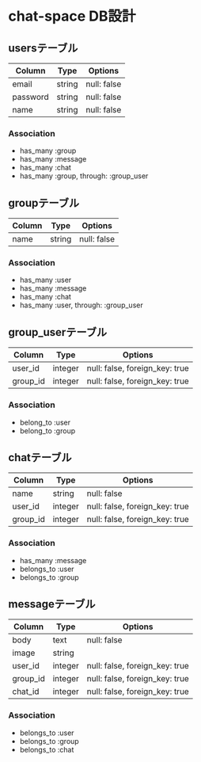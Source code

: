 # chat-space DB設計
## usersテーブル
|Column|Type|Options|
|------|----|-------|
|email|string|null: false|
|password|string|null: false|
|name|string|null: false|
### Association
- has_many :group
- has_many :message
- has_many :chat
- has_many :group, through: :group_user

##  groupテーブル
|Column|Type|Options|
|------|----|-------|
|name|string|null: false|
### Association
- has_many :user
- has_many :message
- has_many :chat
- has_many :user, through: :group_user

## group_userテーブル
|Column|Type|Options|
|------|----|-------|
|user_id|integer|null: false, foreign_key: true|
|group_id|integer|null: false, foreign_key: true|
### Association
- belong_to :user
- belong_to :group

## chatテーブル
|Column|Type|Options|
|------|----|-------|
|name|string|null: false|
|user_id|integer|null: false, foreign_key: true|
|group_id|integer|null: false, foreign_key: true|
### Association
- has_many :message
- belongs_to :user
- belongs_to :group

## messageテーブル
|Column|Type|Options|
|------|----|-------|
|body|text|null: false|
|image|string||
|user_id|integer|null: false, foreign_key: true|
|group_id|integer|null: false, foreign_key: true|
|chat_id|integer|null: false, foreign_key: true|
### Association
- belongs_to :user
- belongs_to :group
- belongs_to :chat